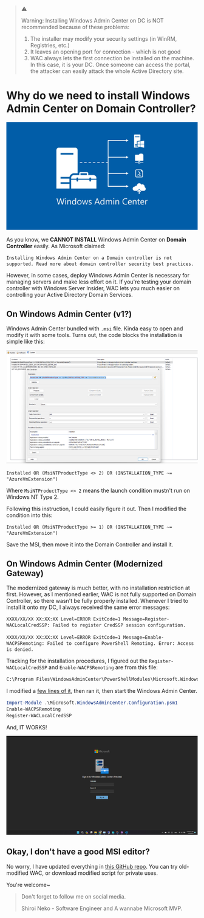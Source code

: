 > :warning:
>
> Warning: Installing Windows Admin Center on DC is NOT recommended because of these problems:
>
> 1. The installer may modify your security settings (in WinRM, Registries, etc.)
> 2. It leaves an opening port for connection - which is not good
> 3. WAC always lets the first connection be installed on the machine. In this case, it is your DC. Once someone can access the portal, the attacker can easily attack the whole Active Directory site.

# Why do we need to install Windows Admin Center on Domain Controller?

![Alt text](image.png)

As you know, we **CANNOT INSTALL** Windows Admin Center on **Domain Controller** easily. As Microsoft claimed:

```shell
Installing Windows Admin Center on a Domain controller is not supported. Read more about domain controller security best practices.
```

However, in some cases, deploy Windows Admin Center is necessary for managing servers and make less effort on it. If you're testing your domain controller with Windows Server Insider, WAC lets you much easier on controlling your Active Directory Domain Services.

## On Windows Admin Center (v1?)

Windows Admin Center bundled with `.msi` file. Kinda easy to open and modify it with some tools. Turns out, the code blocks the installation is simple like this:

![Alt text](image-1.png)

```shell
Installed OR (MsiNTProductType <> 2) OR (INSTALLATION_TYPE ~= "AzureVmExtension")
```

Where `MsiNTProductType <> 2` means the launch condition mustn't run on Windows NT Type 2.

Following this instruction, I could easily figure it out. Then I modified the condition into this:

```shell
Installed OR (MsiNTProductType >= 1) OR (INSTALLATION_TYPE ~= "AzureVmExtension")
```

Save the MSI, then move it into the Domain Controller and install it.

## On Windows Admin Center (Modernized Gateway)

The modernized gateway is much better, with no installation restriction at first. However, as I mentioned earlier, WAC is not fully supported on Domain Controller, so there wasn't be fully properly installed. Whenever I tried to install it onto my DC, I always received the same error messages:

```shell
XXXX/XX/XX XX:XX:XX Level=ERROR ExitCode=1 Message=Register-WACLocalCredSSP: Failed to register CredSSP session configuration.

XXXX/XX/XX XX:XX:XX Level=ERROR ExitCode=1 Message=Enable-WACPSRemoting: Failed to configure PowerShell Remoting. Error: Access is denied.
```

Tracking for the installation procedures, I figured out the `Register-WACLocalCredSSP` and `Enable-WACPSRemoting` are from this file:

```markdown
C:\Program Files\WindowsAdminCenter\PowerShellModules\Microsoft.WindowsAdminCenter.Configuration\Microsoft.WindowsAdminCenter.Configuration.psm1
```

I modified a [few lines of it](https://github.com/shiroinekotfs/WAC-on-DC/commit/8ab29da13b85b2533e01db0f6216fc86cb853c97), then ran it, then start the Windows Admin Center.

```powershell
Import-Module .\Microsoft.WindowsAdminCenter.Configuration.psm1
Enable-WACPSRemoting
Register-WACLocalCredSSP
```

And, IT WORKS!

![Alt text](image-2.png)

## Okay, I don't have a good MSI editor?

No worry, I have updated everything in [this GitHub repo](https://github.com/shiroinekotfs/WAC-on-DC/tree/master/.previous-version). You can try old-modified WAC, or download modified script for private uses.

You're welcome~

> Don't forget to follow me on social media.
>
> Shiroi Neko - Software Engineer and A wannabe Microsoft MVP.
